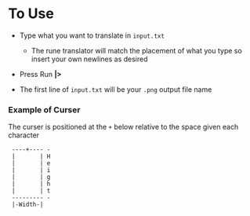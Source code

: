 # To Use
 - Type what you want to translate in `input.txt`
   - The rune translator will match the placement of what you type so insert your own newlines as desired

- Press Run **|>**
- The first line of `input.txt` will be your `.png` output file name


### Example of Curser

The curser is positioned at the `+` below relative to the space given each character


```
 ----+---- -
 |       | H
 |       | e
 |       | i 
 |       | g
 |       | h
 |       | t 
 --------- - 
 |-Width-|
```